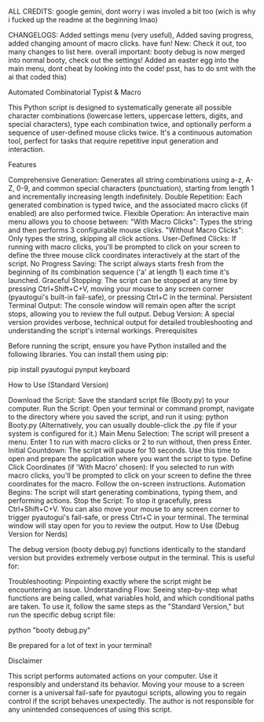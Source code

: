 ALL CREDITS: google gemini, dont worry i was involed a bit too (wich is why i  fucked up the readme at the beginning lmao) 


CHANGELOGS: Added settings menu (very useful), Added saving progress, added changing amount of macro clicks. have fun! New: Check it out, too many changes to list here. overall important: booty debug is now merged into normal booty, check out the settings! Added an easter egg into the main menu, dont cheat by looking into the code! psst, has to do smt with the ai that coded this)

Automated Combinatorial Typist & Macro

This Python script is designed to systematically generate all possible character combinations (lowercase letters, uppercase letters, digits, and special characters), type each combination twice, and optionally perform a sequence of user-defined mouse clicks twice. It's a continuous automation tool, perfect for tasks that require repetitive input generation and interaction.

Features

Comprehensive Generation: Generates all string combinations using a-z, A-Z, 0-9, and common special characters (punctuation), starting from length 1 and incrementally increasing length indefinitely.
Double Repetition: Each generated combination is typed twice, and the associated macro clicks (if enabled) are also performed twice.
Flexible Operation: An interactive main menu allows you to choose between:
"With Macro Clicks": Types the string and then performs 3 configurable mouse clicks.
"Without Macro Clicks": Only types the string, skipping all click actions.
User-Defined Clicks: If running with macro clicks, you'll be prompted to click on your screen to define the three mouse click coordinates interactively at the start of the script.
No Progress Saving: The script always starts fresh from the beginning of its combination sequence ('a' at length 1) each time it's launched.
Graceful Stopping: The script can be stopped at any time by pressing Ctrl+Shift+C+V, moving your mouse to any screen corner (pyautogui's built-in fail-safe), or pressing Ctrl+C in the terminal.
Persistent Terminal Output: The console window will remain open after the script stops, allowing you to review the full output.
Debug Version: A special version provides verbose, technical output for detailed troubleshooting and understanding the script's internal workings.
Prerequisites

Before running the script, ensure you have Python installed and the following libraries. You can install them using pip:

pip install pyautogui pynput keyboard

How to Use (Standard Version)

Download the Script: Save the standard script file (Booty.py) to your computer.
Run the Script: Open your terminal or command prompt, navigate to the directory where you saved the script, and run it using: python Booty.py (Alternatively, you can usually double-click the .py file if your system is configured for it.)
Main Menu Selection: The script will present a menu. Enter 1 to run with macro clicks or 2 to run without, then press Enter.
Initial Countdown: The script will pause for 10 seconds. Use this time to open and prepare the application where you want the script to type.
Define Click Coordinates (if 'With Macro' chosen): If you selected to run with macro clicks, you'll be prompted to click on your screen to define the three coordinates for the macro. Follow the on-screen instructions.
Automation Begins: The script will start generating combinations, typing them, and performing actions.
Stop the Script: To stop it gracefully, press Ctrl+Shift+C+V. You can also move your mouse to any screen corner to trigger pyautogui's fail-safe, or press Ctrl+C in your terminal. The terminal window will stay open for you to review the output.
How to Use (Debug Version for Nerds)

The debug version (booty debug.py) functions identically to the standard version but provides extremely verbose output in the terminal. This is useful for:

Troubleshooting: Pinpointing exactly where the script might be encountering an issue.
Understanding Flow: Seeing step-by-step what functions are being called, what variables hold, and which conditional paths are taken.
To use it, follow the same steps as the "Standard Version," but run the specific debug script file:

python "booty debug.py"

Be prepared for a lot of text in your terminal!

Disclaimer

This script performs automated actions on your computer. Use it responsibly and understand its behavior. Moving your mouse to a screen corner is a universal fail-safe for pyautogui scripts, allowing you to regain control if the script behaves unexpectedly. The author is not responsible for any unintended consequences of using this script.
